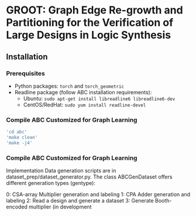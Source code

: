 # GROOT: Graph Edge Re-growth and Partitioning for the Verification of Large Designs in Logic Synthesis

## Installation

### Prerequisites
- Python packages: `torch` and `torch_geometric`
- Readline package (follow ABC installation requirements):
  - Ubuntu: `sudo apt-get install libreadline6 libreadline6-dev`
  - CentOS/RedHat: `sudo yum install readline-devel`

### Compile ABC Customized for Graph Learning
```bash
'cd abc'
'make clean'
'make -j4'
```
### Compile ABC Customized for Graph Learning
Implementation
Data generation scripts are in dataset_prep/dataset_generator.py. The class ABCGenDataset offers different generation types (gentype):

0: CSA-array Multiplier generation and labeling
1: CPA Adder generation and labeling
2: Read a design and generate a dataset
3: Generate Booth-encoded multiplier (in development
